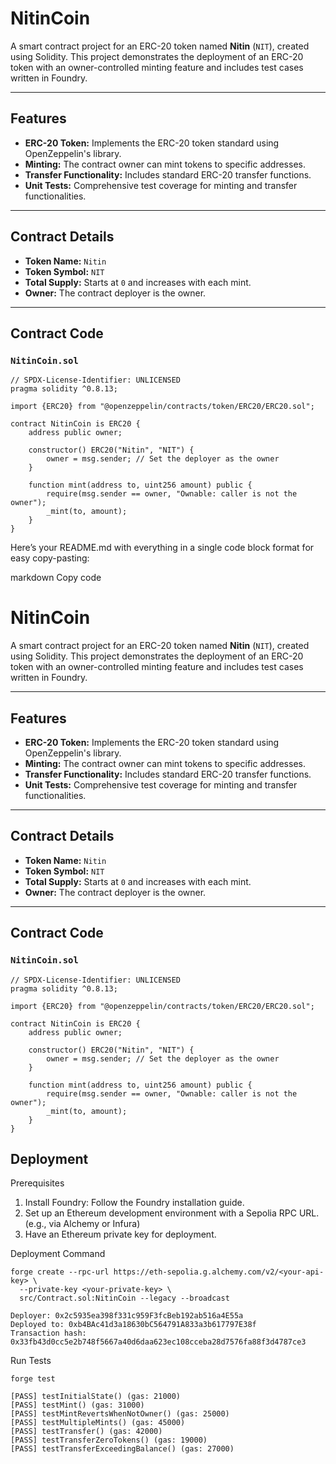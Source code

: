 # NitinCoin

A smart contract project for an ERC-20 token named **Nitin** (`NIT`), created using Solidity. This project demonstrates the deployment of an ERC-20 token with an owner-controlled minting feature and includes test cases written in Foundry.

---

## Features

- **ERC-20 Token:** Implements the ERC-20 token standard using OpenZeppelin's library.
- **Minting:** The contract owner can mint tokens to specific addresses.
- **Transfer Functionality:** Includes standard ERC-20 transfer functions.
- **Unit Tests:** Comprehensive test coverage for minting and transfer functionalities.

---

## Contract Details

- **Token Name:** `Nitin`
- **Token Symbol:** `NIT`
- **Total Supply:** Starts at `0` and increases with each mint.
- **Owner:** The contract deployer is the owner.

---

## Contract Code

### `NitinCoin.sol`

```solidity
// SPDX-License-Identifier: UNLICENSED
pragma solidity ^0.8.13;

import {ERC20} from "@openzeppelin/contracts/token/ERC20/ERC20.sol";

contract NitinCoin is ERC20 {
    address public owner;

    constructor() ERC20("Nitin", "NIT") {
        owner = msg.sender; // Set the deployer as the owner
    }

    function mint(address to, uint256 amount) public {
        require(msg.sender == owner, "Ownable: caller is not the owner");
        _mint(to, amount);
    }
}
```

Here’s your README.md with everything in a single code block format for easy copy-pasting:

markdown
Copy code
# NitinCoin

A smart contract project for an ERC-20 token named **Nitin** (`NIT`), created using Solidity. This project demonstrates the deployment of an ERC-20 token with an owner-controlled minting feature and includes test cases written in Foundry.

---

## Features

- **ERC-20 Token:** Implements the ERC-20 token standard using OpenZeppelin's library.
- **Minting:** The contract owner can mint tokens to specific addresses.
- **Transfer Functionality:** Includes standard ERC-20 transfer functions.
- **Unit Tests:** Comprehensive test coverage for minting and transfer functionalities.

---

## Contract Details

- **Token Name:** `Nitin`
- **Token Symbol:** `NIT`
- **Total Supply:** Starts at `0` and increases with each mint.
- **Owner:** The contract deployer is the owner.

---

## Contract Code

### `NitinCoin.sol`

```solidity
// SPDX-License-Identifier: UNLICENSED
pragma solidity ^0.8.13;

import {ERC20} from "@openzeppelin/contracts/token/ERC20/ERC20.sol";

contract NitinCoin is ERC20 {
    address public owner;

    constructor() ERC20("Nitin", "NIT") {
        owner = msg.sender; // Set the deployer as the owner
    }

    function mint(address to, uint256 amount) public {
        require(msg.sender == owner, "Ownable: caller is not the owner");
        _mint(to, amount);
    }
}

```

<h2>Deployment</h2>
<p>Prerequisites</p>

1) Install Foundry: Follow the Foundry installation guide.
2) Set up an Ethereum development environment with a Sepolia RPC URL. (e.g., via Alchemy or Infura)
3) Have an Ethereum private key for deployment.

Deployment Command

```
forge create --rpc-url https://eth-sepolia.g.alchemy.com/v2/<your-api-key> \
  --private-key <your-private-key> \
  src/Contract.sol:NitinCoin --legacy --broadcast

```
```
Deployer: 0x2c5935ea398f331c959F3fcBeb192ab516a4E55a
Deployed to: 0xb4BAc41d3a18630bC564791A833a3b617797E38f
Transaction hash: 0x33fb43d0cc5e2b748f5667a40d6daa623ec108cceba28d7576fa88f3d4787ce3
```

Run Tests

```
forge test
```

```
[PASS] testInitialState() (gas: 21000)
[PASS] testMint() (gas: 31000)
[PASS] testMintRevertsWhenNotOwner() (gas: 25000)
[PASS] testMultipleMints() (gas: 45000)
[PASS] testTransfer() (gas: 42000)
[PASS] testTransferZeroTokens() (gas: 19000)
[PASS] testTransferExceedingBalance() (gas: 27000)
```

